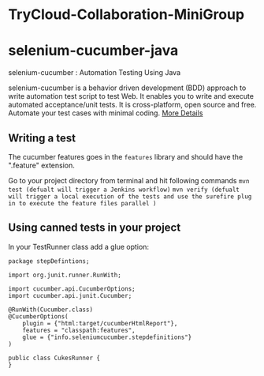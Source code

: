 # TryCloud-Collaboration-MiniGroup

selenium-cucumber-java
=================

selenium-cucumber : Automation Testing Using Java

selenium-cucumber is a behavior driven development (BDD) approach to write automation test script to test Web.
It enables you to write and execute automated acceptance/unit tests.
It is cross-platform, open source and free.
Automate your test cases with minimal coding.
[More Details](http://seleniumcucumber.info/)

Writing a test
--------------

The cucumber features goes in the `features` library and should have the ".feature" extension.


Go to your project directory from terminal and hit following commands
 `mvn test (defualt will trigger a Jenkins workflow)`
 `mvn verify (defualt will trigger a local execution of the tests and use the surefire plug in to execute the feature files parallel )`
 
 Using canned tests in your project
----------------------------------

In your TestRunner class add a glue option:

```
package stepDefintions;

import org.junit.runner.RunWith;

import cucumber.api.CucumberOptions;
import cucumber.api.junit.Cucumber;

@RunWith(Cucumber.class)
@CucumberOptions(
	plugin = {"html:target/cucumberHtmlReport"},
	features = "classpath:features",
	glue = {"info.seleniumcucumber.stepdefinitions"}
)

public class CukesRunner {
}
```
